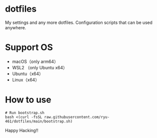 # dotfiles

My settings and any more dotfiles.
Configuration scripts that can be used anywhere.

# Support OS

- macOS（only arm64）
- WSL2 （only Ubuntu x64）
- Ubuntu（x64）
- Linux（x64）

# How to use

```shell
# Run bootstrap.sh
bash <(curl -fsSL raw.githubusercontent.com/ryu-461/dotfiles/main/bootstrap.sh)
```

Happy Hacking!!

